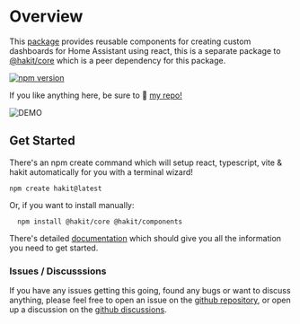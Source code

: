 # Overview

This [package](https://www.npmjs.com/package/@hakit/components) provides reusable components for creating custom dashboards for Home Assistant using react, this is a separate package to [@hakit/core](https://www.npmjs.com/package/@hakit/core) which is a peer dependency for this package.

[![npm version](https://badge.fury.io/js/@hakit%2Fcomponents.svg)](https://badge.fury.io/js/@hakit%2Fcomponents)

If you like anything here, be sure to 🌟 [my repo!](https://github.com/shannonhochkins/ha-component-kit)

![DEMO](https://github.com/shannonhochkins/ha-component-kit/blob/master/stories/hakit-demo.gif?raw=true)

## Get Started
There's an npm create command which will setup react, typescript, vite & hakit automatically for you with a terminal wizard!

```
npm create hakit@latest
```

Or, if you want to install manually:
```
  npm install @hakit/core @hakit/components
```

There's detailed [documentation](https://shannonhochkins.github.io/ha-component-kit) which should give you all the information you need to get started.

### Issues / Discusssions
If you have any issues getting this going, found any bugs or want to discuss anything, please feel free to open an issue on the [github repository](https://github.com/shannonhochkins/ha-component-kit/issues), or open up a discussion on the [github discussions](https://github.com/shannonhochkins/ha-component-kit/discussions).

